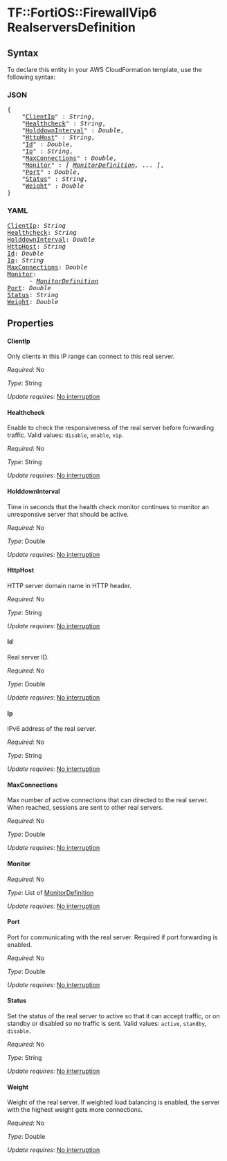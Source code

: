 # TF::FortiOS::FirewallVip6 RealserversDefinition

## Syntax

To declare this entity in your AWS CloudFormation template, use the following syntax:

### JSON

<pre>
{
    "<a href="#clientip" title="ClientIp">ClientIp</a>" : <i>String</i>,
    "<a href="#healthcheck" title="Healthcheck">Healthcheck</a>" : <i>String</i>,
    "<a href="#holddowninterval" title="HolddownInterval">HolddownInterval</a>" : <i>Double</i>,
    "<a href="#httphost" title="HttpHost">HttpHost</a>" : <i>String</i>,
    "<a href="#id" title="Id">Id</a>" : <i>Double</i>,
    "<a href="#ip" title="Ip">Ip</a>" : <i>String</i>,
    "<a href="#maxconnections" title="MaxConnections">MaxConnections</a>" : <i>Double</i>,
    "<a href="#monitor" title="Monitor">Monitor</a>" : <i>[ <a href="monitordefinition.md">MonitorDefinition</a>, ... ]</i>,
    "<a href="#port" title="Port">Port</a>" : <i>Double</i>,
    "<a href="#status" title="Status">Status</a>" : <i>String</i>,
    "<a href="#weight" title="Weight">Weight</a>" : <i>Double</i>
}
</pre>

### YAML

<pre>
<a href="#clientip" title="ClientIp">ClientIp</a>: <i>String</i>
<a href="#healthcheck" title="Healthcheck">Healthcheck</a>: <i>String</i>
<a href="#holddowninterval" title="HolddownInterval">HolddownInterval</a>: <i>Double</i>
<a href="#httphost" title="HttpHost">HttpHost</a>: <i>String</i>
<a href="#id" title="Id">Id</a>: <i>Double</i>
<a href="#ip" title="Ip">Ip</a>: <i>String</i>
<a href="#maxconnections" title="MaxConnections">MaxConnections</a>: <i>Double</i>
<a href="#monitor" title="Monitor">Monitor</a>: <i>
      - <a href="monitordefinition.md">MonitorDefinition</a></i>
<a href="#port" title="Port">Port</a>: <i>Double</i>
<a href="#status" title="Status">Status</a>: <i>String</i>
<a href="#weight" title="Weight">Weight</a>: <i>Double</i>
</pre>

## Properties

#### ClientIp

Only clients in this IP range can connect to this real server.

_Required_: No

_Type_: String

_Update requires_: [No interruption](https://docs.aws.amazon.com/AWSCloudFormation/latest/UserGuide/using-cfn-updating-stacks-update-behaviors.html#update-no-interrupt)

#### Healthcheck

Enable to check the responsiveness of the real server before forwarding traffic. Valid values: `disable`, `enable`, `vip`.

_Required_: No

_Type_: String

_Update requires_: [No interruption](https://docs.aws.amazon.com/AWSCloudFormation/latest/UserGuide/using-cfn-updating-stacks-update-behaviors.html#update-no-interrupt)

#### HolddownInterval

Time in seconds that the health check monitor continues to monitor an unresponsive server that should be active.

_Required_: No

_Type_: Double

_Update requires_: [No interruption](https://docs.aws.amazon.com/AWSCloudFormation/latest/UserGuide/using-cfn-updating-stacks-update-behaviors.html#update-no-interrupt)

#### HttpHost

HTTP server domain name in HTTP header.

_Required_: No

_Type_: String

_Update requires_: [No interruption](https://docs.aws.amazon.com/AWSCloudFormation/latest/UserGuide/using-cfn-updating-stacks-update-behaviors.html#update-no-interrupt)

#### Id

Real server ID.

_Required_: No

_Type_: Double

_Update requires_: [No interruption](https://docs.aws.amazon.com/AWSCloudFormation/latest/UserGuide/using-cfn-updating-stacks-update-behaviors.html#update-no-interrupt)

#### Ip

IPv6 address of the real server.

_Required_: No

_Type_: String

_Update requires_: [No interruption](https://docs.aws.amazon.com/AWSCloudFormation/latest/UserGuide/using-cfn-updating-stacks-update-behaviors.html#update-no-interrupt)

#### MaxConnections

Max number of active connections that can directed to the real server. When reached, sessions are sent to other real servers.

_Required_: No

_Type_: Double

_Update requires_: [No interruption](https://docs.aws.amazon.com/AWSCloudFormation/latest/UserGuide/using-cfn-updating-stacks-update-behaviors.html#update-no-interrupt)

#### Monitor

_Required_: No

_Type_: List of <a href="monitordefinition.md">MonitorDefinition</a>

_Update requires_: [No interruption](https://docs.aws.amazon.com/AWSCloudFormation/latest/UserGuide/using-cfn-updating-stacks-update-behaviors.html#update-no-interrupt)

#### Port

Port for communicating with the real server. Required if port forwarding is enabled.

_Required_: No

_Type_: Double

_Update requires_: [No interruption](https://docs.aws.amazon.com/AWSCloudFormation/latest/UserGuide/using-cfn-updating-stacks-update-behaviors.html#update-no-interrupt)

#### Status

Set the status of the real server to active so that it can accept traffic, or on standby or disabled so no traffic is sent. Valid values: `active`, `standby`, `disable`.

_Required_: No

_Type_: String

_Update requires_: [No interruption](https://docs.aws.amazon.com/AWSCloudFormation/latest/UserGuide/using-cfn-updating-stacks-update-behaviors.html#update-no-interrupt)

#### Weight

Weight of the real server. If weighted load balancing is enabled, the server with the highest weight gets more connections.

_Required_: No

_Type_: Double

_Update requires_: [No interruption](https://docs.aws.amazon.com/AWSCloudFormation/latest/UserGuide/using-cfn-updating-stacks-update-behaviors.html#update-no-interrupt)

